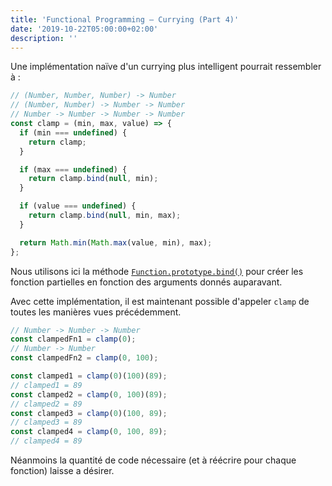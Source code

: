 ```yaml
---
title: 'Functional Programming — Currying (Part 4)'
date: '2019-10-22T05:00:00+02:00'
description: ''
---
```


Une implémentation naïve d'un currying plus intelligent pourrait ressembler à :

```js
// (Number, Number, Number) -> Number
// (Number, Number) -> Number -> Number
// Number -> Number -> Number -> Number
const clamp = (min, max, value) => {
  if (min === undefined) {
    return clamp;
  }

  if (max === undefined) {
    return clamp.bind(null, min);
  }

  if (value === undefined) {
    return clamp.bind(null, min, max);
  }

  return Math.min(Math.max(value, min), max);
};
```

Nous utilisons ici la méthode [`Function.prototype.bind()`](https://developer.mozilla.org/fr/docs/Web/JavaScript/Reference/Objets_globaux/Function/bind) pour créer les fonction partielles en fonction des arguments donnés auparavant.

Avec cette implémentation, il est maintenant possible d'appeler `clamp` de toutes les manières vues précédemment.

```js
// Number -> Number -> Number
const clampedFn1 = clamp(0);
// Number -> Number
const clampedFn2 = clamp(0, 100);

const clamped1 = clamp(0)(100)(89);
// clamped1 = 89
const clamped2 = clamp(0, 100)(89);
// clamped2 = 89
const clamped3 = clamp(0)(100, 89);
// clamped3 = 89
const clamped4 = clamp(0, 100, 89);
// clamped4 = 89
```

Néanmoins la quantité de code nécessaire (et à réécrire pour chaque fonction) laisse a désirer.
